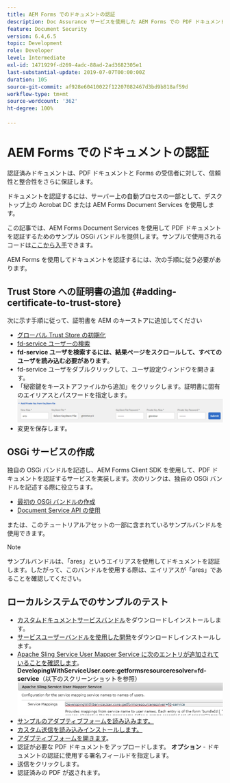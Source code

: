 ```yaml
---
title: AEM Forms でのドキュメントの認証
description: Doc Assurance サービスを使用した AEM Forms での PDF ドキュメントの認証
feature: Document Security
version: 6.4,6.5
topic: Development
role: Developer
level: Intermediate
exl-id: 1471929f-d269-4adc-88ad-2ad3682305e1
last-substantial-update: 2019-07-07T00:00:00Z
duration: 105
source-git-commit: af928e60410022f12207082467d3bd9b818af59d
workflow-type: tm+mt
source-wordcount: '362'
ht-degree: 100%

---
```


# AEM Forms でのドキュメントの認証

認証済みドキュメントは、PDF ドキュメントと Forms の受信者に対して、信頼性と整合性をさらに保証します。

ドキュメントを認証するには、サーバー上の自動プロセスの一部として、デスクトップ上の Acrobat DC または AEM Forms Document Services を使用します。

この記事では、AEM Forms Document Services を使用して PDF ドキュメントを認証するためのサンプル OSGi バンドルを提供します。サンプルで使用されるコードは[ここから入手](https://helpx.adobe.com/jp/experience-manager/6-4/forms/using/aem-document-services-programmatically.html)できます。

AEM Forms を使用してドキュメントを認証するには、次の手順に従う必要があります。

## Trust Store への証明書の追加 {#adding-certificate-to-trust-store}

次に示す手順に従って、証明書を AEM のキーストアに追加してください

* [グローバル Trust Store の初期化](http://localhost:4502/libs/granite/security/content/truststore.html)
* [fd-service ユーザーの検索](http://localhost:4502/security/users.html)
* **fd-service ユーザを検索するには、結果ページをスクロールして、すべてのユーザを読み込む必要があります**。
* fd-service ユーザをダブルクリックして、ユーザ設定ウィンドウを開きます。
* 「秘密鍵をキーストアファイルから追加」をクリックします。証明書に固有のエイリアスとパスワードを指定します。
  ![add-certificate](assets/adding-certificate-keystore.PNG)
* 変更を保存します。

## OSGi サービスの作成

独自の OSGi バンドルを記述し、AEM Forms Client SDK を使用して、PDF ドキュメントを認証するサービスを実装します。次のリンクは、独自の OSGi バンドルを記述する際に役立ちます。

* [最初の OSGi バンドルの作成](https://helpx.adobe.com/experience-manager/using/maven_arch13.html)
* [Document Service API の使用](https://helpx.adobe.com/jp/experience-manager/6-4/forms/using/aem-document-services-programmatically.html)

または、このチュートリアルアセットの一部に含まれているサンプルバンドルを使用できます。

>[!NOTE]
>
>サンプルバンドルは、「ares」というエイリアスを使用してドキュメントを認証します。したがって、このバンドルを使用する際は、エイリアスが「ares」であることを確認してください。

## ローカルシステムでのサンプルのテスト

* [カスタムドキュメントサービスバンドル](/help/forms/assets/common-osgi-bundles/AEMFormsDocumentServices.core-1.0-SNAPSHOT.jar)をダウンロードしインストールします。
* [サービスユーザーバンドルを使用した開発](/help/forms/assets/common-osgi-bundles/DevelopingWithServiceUser.jar)をダウンロードしインストールします。
* [Apache Sling Service User Mapper Service に次のエントリが追加されていることを確認します](http://localhost:4502/system/console/configMgr)。
  **DevelopingWithServiceUser.core:getformsresourceresolver=fd-service**（以下のスクリーンショットを参照）
  ![User-Mapper](assets/user-mapper-service.PNG)
* [サンプルのアダプティブフォームを読み込みます。](assets/certify-pdf-af.zip)
* [カスタム送信を読み込みインストールします。](assets/custom-submit-certify.zip)
* [アダプティブフォームを開きます](http://localhost:4502/content/dam/formsanddocuments/certifypdf/jcr:content?wcmmode=disabled)。
* 認証が必要な PDF ドキュメントをアップロードします。
  **オプション** - ドキュメントの認証に使用する署名フィールドを指定します。
* 送信をクリックします。
* 認証済みの PDF が返されます。
